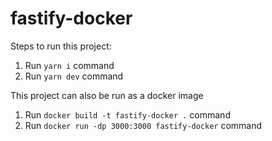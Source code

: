 # fastify-docker

Steps to run this project:

1. Run `yarn i` command
2. Run `yarn dev` command

This project can also be run as a docker image

1. Run `docker build -t fastify-docker .` command
2. Run `docker run -dp 3000:3000 fastify-docker` command